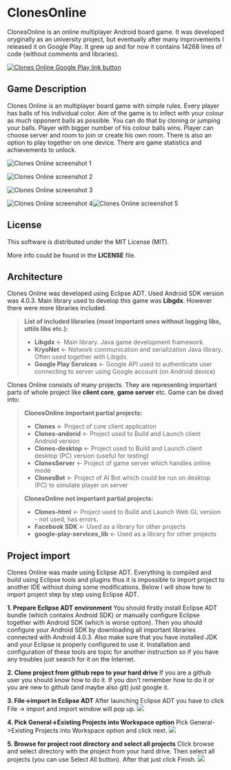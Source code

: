 # ClonesOnline
ClonesOnline is an online multiplayer Android board game. It was developed oryginally as an university project, but eventually after many improvements I released it on Google Play. It grew up and for now it contains 14268 lines of code (without comments and libraries).

[![Clones Online Google Play link button](https://play.google.com/intl/en_us/badges/images/generic/en_badge_web_generic.png)](https://play.google.com/store/apps/details?id=com.luke.Clones)

## Game Description

Clones Online is an multiplayer board game with simple rules. Every player has balls of his individual color. Aim of the game is to infect with your colour as much opponent balls as possible. You can do that by cloning or jumping your balls. Player with bigger number of his colour balls wins. Player can choose server and room to join or create his own room. There is also an option to play together on one device. There are game statistics and achievements to unlock.

![Clones Online screenshot 1](https://lh3.googleusercontent.com/KYcRlsFOKwL2u_hPD19P4eLIH9tJc_jcpmR9u_T2qiCjagZc72YArhTwIFk5_cxVLPM=h900)

![Clones Online screenshot 2](https://lh3.googleusercontent.com/zHO4YsntpAGUgMYCFwNfmUK0S7bFmzLcoe-2wQkhqXQCjmFWaStC6crIID6XFSJ5pNM=h900)

![Clones Online screenshot 3](https://lh3.googleusercontent.com/w1g_G5Zk_8HORQYxBCiGZ29Yj8ykBBpSkzSYg6xVk88I4UEIIesQLxwuoEZ3tqSNrtQ=h900)

![Clones Online screenshot 4](https://lh3.googleusercontent.com/llHkrJ7FAmJOjzg5q1MYMXekCGxQhPo8pCV9PtdatRmhQ6TprAZR6NBz4OE65keai7I=h900)![Clones Online screenshot 5](https://lh3.googleusercontent.com/qRUD63Hw_eIlCgcCFNzXkc2Yn9Mk6U__p4q1ykyHiKGfZE3SbR9R_P00OaDWQxEAzg=h900)

## License

This software is distributed under the MIT License (MIT).

More info could be found in the **LICENSE** file.


## Architecture

Clones Online was developed using Eclipse ADT. Used Android SDK version was 4.0.3. Main library used to develop this game was **Libgdx**. However there were more libraries included. 
> **List of included libraries (most important ones without logging libs, uttils libs etc.):**
> 
> - **Libgdx** <- Main library. Java game development framework.
> - **KryoNet** <- Network communication and serialization Java library. Often used together with Libgdx.
> - **Google Play Services** <- Google API used to authenticate user connecting to server using Google account (on Android device)

Clones Online consists of many projects. They are representing important parts of whole project like **client core**, **game server** etc. Game can be dived into:
> **ClonesOnline important partial projects:**
> 
> - **Clones** <- Project of core client application
> - **Clones-andorid** <- Project used to Build and Launch client Android version
> - **Clones-desktop** <- Project used to Build and Launch client desktop (PC) version (useful for testing)
> - **ClonesServer** <- Project of game server which handles online mode
> - **ClonesBot** <- Project of AI Bot which could be run on desktop (PC) to simulate player on server

> **ClonesOnline not important partial projects:**
> 
> - **Clones-html** <- Project used to Build and Launch Web GL version - not used, has errors.
> - **Facebook SDK** <- Used as a library for other projects
> - **google-play-services_lib** <- Used as a library for other projects


## Project import

Clones Online was made using Eclipse ADT. Everything is compiled and build using Eclipse tools and plugins thus it is impossible to import project to another IDE without doing some modifications. Below I will show how to import project step by step using Eclipse ADT.

**1. Prepare Eclipse ADT environment**
You should firstly install Eclipse ADT bundle (which contains Android SDK) or manually configure Eclipse together with Android SDK (which is worse option). Then you should configure your Android SDK by downloading all important libraries connected with Android 4.0.3. Also make sure that you have installed JDK and your Eclipse is properly configured to use it. Installation and configuration of these tools are topic for another instruction so if you have any troubles just search for it on the Internet.

**2. Clone project from github repo to your hard drive**
If you are a github user you should know how to do it. If you don't remember how to do it or you are new to github (and maybe also git) just google it.

**3. File->import in Eclipse ADT**
After launching Eclipse ADT you have to click File -> import and import window will pop up.
![](https://i.imgsafe.org/f85987c270.png)

**4.  Pick General->Existing Projects into Workspace option**
Pick General->Existing Projects into Workspace option and click next.
![](https://i.imgsafe.org/f85ee000bb.jpg)

**5.  Browse for project root directory and select all projects**
Click browse and select directory with the project from your hard drive. Then select all projects (you can use Select All button). After that just click Finish.
![](https://i.imgsafe.org/f87941a119.png)
